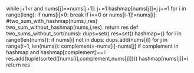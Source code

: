 while j+1<r and nums[j]==nums[j+1]:
j+=1
hashmap[nums[j]]=j
j+=1
for i in range(leng):
if nums[i]>0:
break
if i==0 or nums[i-1]!=nums[i]:
#two_sum_with_hashmap(nums,i,res)
two_sum_without_hashmap(nums,i,res)
​
return res
def two_sums_without_sort(nums):
dups=set()
res=set()
hashmap={}
for i in range(len(nums)):
if nums[i] not in dups:
dups.add(nums[i])
for j in range(i+1, len(nums)):
complement=-nums[i]-nums[j]
if complement in hashmap and hashmap[complement]==i:
res.add(tuple(sorted([nums[i],complement,nums[j]])))
hashmap[nums[j]]=i
return res